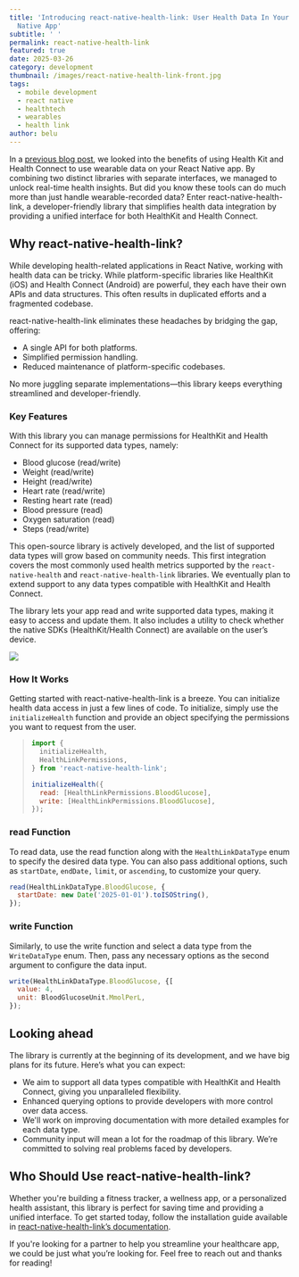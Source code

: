 ```yaml
---
title: 'Introducing react-native-health-link: User Health Data In Your React
  Native App'
subtitle: ' '
permalink: react-native-health-link
featured: true
date: 2025-03-26
category: development
thumbnail: /images/react-native-health-link-front.jpg
tags:
  - mobile development
  - react native
  - healthtech
  - wearables
  - health link
author: belu
---
```


In a [previous blog post](https://blog.xmartlabs.com/blog/wereables-react-native-integration/), we looked into the benefits of using Health Kit and Health Connect to use wearable data on your React Native app. By combining two distinct libraries with separate interfaces, we managed to unlock real-time health insights. But did you know these tools can do much more than just handle wearable-recorded data? Enter react-native-health-link, a developer-friendly library that simplifies health data integration by providing a unified interface for both HealthKit and Health Connect.

## Why react-native-health-link?

While developing health-related applications in React Native, working with health data can be tricky. While platform-specific libraries like HealthKit (iOS) and Health Connect (Android) are powerful, they each have their own APIs and data structures. This often results in duplicated efforts and a fragmented codebase.

react-native-health-link eliminates these headaches by bridging the gap, offering:

- A single API for both platforms.
- Simplified permission handling.
- Reduced maintenance of platform-specific codebases.

No more juggling separate implementations—this library keeps everything streamlined and developer-friendly.

### Key Features

With this library you can manage permissions for HealthKit and Health Connect for its supported data types, namely:

- Blood glucose (read/write)
- Weight (read/write)
- Height (read/write)
- Heart rate (read/write)
- Resting heart rate (read)
- Blood pressure (read)
- Oxygen saturation (read)
- Steps (read/write)

This open-source library is actively developed, and the list of supported data types will grow based on community needs. This first integration covers the most commonly used health metrics supported by the `react-native-health` and `react-native-health-link` libraries. We eventually plan to extend support to any data types compatible with HealthKit and Health Connect.

The library lets your app read and write supported data types, making it easy to access and update them. It also includes a utility to check whether the native SDKs (HealthKit/Health Connect) are available on the user’s device.

![](/images/react-native-health-link1.png)

### How It Works

Getting started with react-native-health-link is a breeze. You can initialize health data access in just a few lines of code. To initialize, simply use the `initializeHealth` function and provide an object specifying the permissions you want to request from the user.

> ```javascript
> import {
>   initializeHealth,
>   HealthLinkPermissions,
> } from 'react-native-health-link';
>
> initializeHealth({
>   read: [HealthLinkPermissions.BloodGlucose],
>   write: [HealthLinkPermissions.BloodGlucose],
> });
> ```

### read Function

To read data, use the read function along with the `HealthLinkDataType` enum to specify the desired data type. You can also pass additional options, such as `startDate`, `endDate,` `limit`, or `ascending`, to customize your query.

```javascript
read(HealthLinkDataType.BloodGlucose, {
  startDate: new Date('2025-01-01').toISOString(),
});
```

### write Function

Similarly, to use the write function and select a data type from the `WriteDataType` enum. Then, pass any necessary options as the second argument to configure the data input.

```javascript
write(HealthLinkDataType.BloodGlucose, {[
  value: 4,
  unit: BloodGlucoseUnit.MmolPerL,
});
```

## Looking ahead

The library is currently at the beginning of its development, and we have big plans for its future. Here’s what you can expect: 

- We aim to support all data types compatible with HealthKit and Health Connect, giving you unparalleled flexibility.
- Enhanced querying options to provide developers with more control over data access.
- We'll work on improving documentation with more detailed examples for each data type.
- Community input will mean a lot for the roadmap of this library. We’re committed to solving real problems faced by developers.

## Who Should Use react-native-health-link?

Whether you're building a fitness tracker, a wellness app, or a personalized health assistant, this library is perfect for saving time and providing a unified interface. To get started today, follow the installation guide available in [react-native-health-link’s documentation](https://github.com/xmartlabs/react-native-health-link?tab=readme-ov-file).

If you're looking for a partner to help you streamline your healthcare app, we could be just what you’re looking for. Feel free to reach out and thanks for reading!
